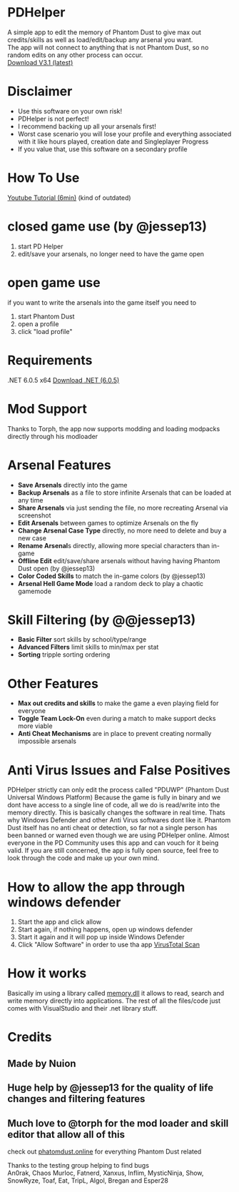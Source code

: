 # PDHelper  
A simple app to edit the memory of Phantom Dust to give max out credits/skills as well as load/edit/backup any arsenal you want.  
The app will not connect to anything that is not Phantom Dust, so no random edits on any other process can occur.  
[Download V3.1 (latest)](https://github.com/eradication0/PDHelper/releases/download/ReleaseV3.1/PD.Helper.V3.1.zip)
  
# Disclaimer
- Use this software on your own risk!  
- PDHelper is not perfect!
- I recommend backing up all your arsenals first!  
- Worst case scenario you will lose your profile and everything associated with it like hours played, creation date and Singleplayer Progress  
- If you value that, use this software on a secondary profile  
  
# How To Use  
[Youtube Tutorial (6min)](https://www.youtube.com/watch?v=uSrHAq2tW78) (kind of outdated)

# closed game use (by @jessep13)
1. start PD Helper
2. edit/save your arsenals, no longer need to have the game open

# open game use
if you want to write the arsenals into the game itself you need to
1. start Phantom Dust
2. open a profile
3. click "load profile"
 
# Requirements
.NET 6.0.5 x64
[Download .NET (6.0.5)](https://dotnet.microsoft.com/en-us/download/dotnet/thank-you/runtime-desktop-6.0.5-windows-x64-installer)
  
# Mod Support
Thanks to Torph, the app now supports modding and loading modpacks directly through his modloader
  
# Arsenal Features
- **Save Arsenals** directly into the game  
- **Backup Arsenals** as a file to store infinite Arsenals that can be loaded at any time  
- **Share Arsenals** via just sending the file, no more recreating Arsenal via screenshot  
- **Edit Arsenals** between games to optimize Arsenals on the fly  
- **Change Arsenal Case Type** directly, no more need to delete and buy a new case  
- **Rename Arsenal**s directly, allowing more special characters than in-game
- **Offline Edit** edit/save/share arsenals without having having Phantom Dust open (by @jessep13)
- **Color Coded Skills** to match the in-game colors (by @jessep13)
- **Arsenal Hell Game Mode** load a random deck to play a chaotic gamemode

# Skill Filtering (by @@jessep13)
- **Basic Filter** sort skills by school/type/range
- **Advanced Filters** limit skills to min/max per stat
- **Sorting** tripple sorting ordering
  
# Other Features  
- **Max out credits and skills** to make the game a even playing field for everyone  
- **Toggle Team Lock-On** even during a match to make support decks more viable  
- **Anti Cheat Mechanisms** are in place to prevent creating normally impossible arsenals    
  
# Anti Virus Issues and False Positives
PDHelper strictly can only edit the process called "PDUWP" (Phantom Dust Universal Windows Platform)
Because the game is fully in binary and we dont have access to a single line of code, all we do is read/write into the memory directly. This is basically changes the software in real time. Thats why Windows Defender and other Anti Virus softwares dont like it.
Phantom Dust itself has no anti cheat or detection, so far not a single person has been banned or warned even though we are using PDHelper online.
Almost everyone in the PD Community uses this app and can vouch for it being valid.
If you are still concerned, the app is fully open source, feel free to look through the code and make up your own mind.

# How to allow the app through windows defender
1. Start the app and click allow
2. Start again, if nothing happens, open up windows defender
3. Start it again and it will pop up inside Windows Defender
4. Click "Allow Software" in order to use tha app
[VirusTotal Scan](https://www.virustotal.com/gui/file/d6ce7f94256864e6edac26b0356d5b0b8156c2ce42c69c8694eaf7dda2ec6db5?nocache=1)

# How it works 
Basically im using a library called [memory.dll](https://github.com/erfg12/memory.dll) it allows to read, search and write memory directly into applications. The rest of all the files/code just comes with VisualStudio and their .net library stuff. 
  
# Credits
## Made by Nuion
## Huge help by @jessep13 for the quality of life changes and filtering features
## Much love to @torph for the mod loader and skill editor that allow all of this
check out [phatomdust.online](https://phantomdust.online/) for everything Phantom Dust related
  
Thanks to the testing group helping to find bugs  
An0rak, Chaos Murloc, Fatnerd, Xanxus, Inflim, MysticNinja, Show, SnowRyze, Toaf, Eat, TripL, Algol, Bregan and Esper28
 

